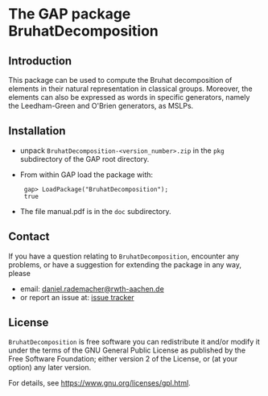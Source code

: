 # The GAP package BruhatDecomposition

## Introduction

This package can be used to compute the Bruhat decomposition of elements in their natural representation in classical groups. Moreover, the elements can also be expressed as words in specific generators, namely the Leedham-Green and O'Brien generators, as MSLPs.

## Installation

 * unpack `BruhatDecomposition-<version_number>.zip` in the `pkg` subdirectory of the GAP root directory.
 * From within GAP load the package with:

        gap> LoadPackage("BruhatDecomposition");
        true

 * The file manual.pdf is in the `doc` subdirectory.

## Contact

If you have a question relating to `BruhatDecomposition`, encounter any problems, or have a suggestion for extending the package in any way, please
 * email: <daniel.rademacher@rwth-aachen.de>
 * or report an issue at: [issue tracker](https://github.com/gap-packages/BruhatDecomposition/issues)

## License

`BruhatDecomposition` is free software you can redistribute it and/or modify it
under the terms of the GNU General Public License as published by the Free
Software Foundation; either version 2 of the License, or (at your option) any
later version.

For details, see <https://www.gnu.org/licenses/gpl.html>.
